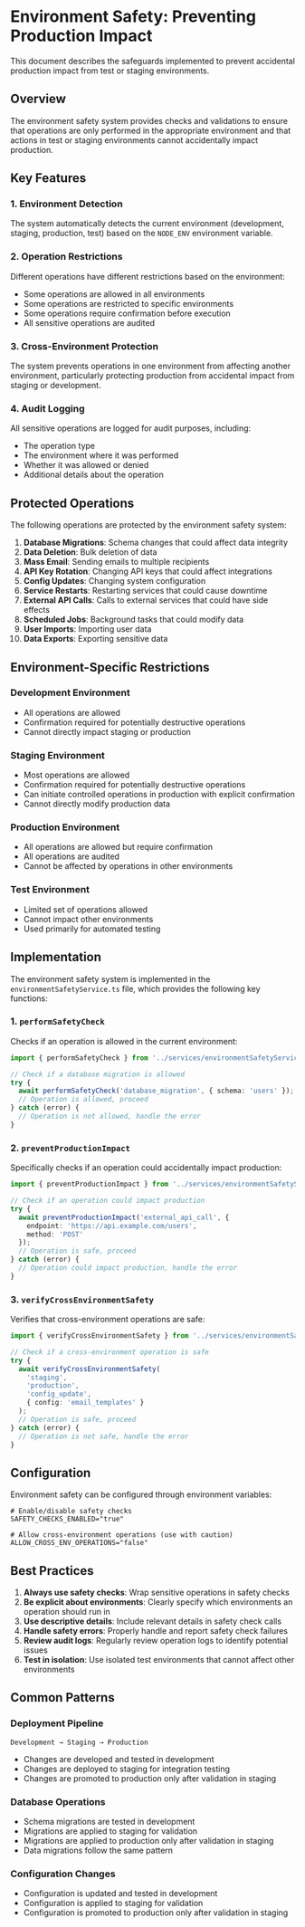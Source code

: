 # Environment Safety: Preventing Production Impact

This document describes the safeguards implemented to prevent accidental production impact from test or staging environments.

## Overview

The environment safety system provides checks and validations to ensure that operations are only performed in the appropriate environment and that actions in test or staging environments cannot accidentally impact production.

## Key Features

### 1. Environment Detection

The system automatically detects the current environment (development, staging, production, test) based on the `NODE_ENV` environment variable.

### 2. Operation Restrictions

Different operations have different restrictions based on the environment:

- Some operations are allowed in all environments
- Some operations are restricted to specific environments
- Some operations require confirmation before execution
- All sensitive operations are audited

### 3. Cross-Environment Protection

The system prevents operations in one environment from affecting another environment, particularly protecting production from accidental impact from staging or development.

### 4. Audit Logging

All sensitive operations are logged for audit purposes, including:
- The operation type
- The environment where it was performed
- Whether it was allowed or denied
- Additional details about the operation

## Protected Operations

The following operations are protected by the environment safety system:

1. **Database Migrations**: Schema changes that could affect data integrity
2. **Data Deletion**: Bulk deletion of data
3. **Mass Email**: Sending emails to multiple recipients
4. **API Key Rotation**: Changing API keys that could affect integrations
5. **Config Updates**: Changing system configuration
6. **Service Restarts**: Restarting services that could cause downtime
7. **External API Calls**: Calls to external services that could have side effects
8. **Scheduled Jobs**: Background tasks that could modify data
9. **User Imports**: Importing user data
10. **Data Exports**: Exporting sensitive data

## Environment-Specific Restrictions

### Development Environment

- All operations are allowed
- Confirmation required for potentially destructive operations
- Cannot directly impact staging or production

### Staging Environment

- Most operations are allowed
- Confirmation required for potentially destructive operations
- Can initiate controlled operations in production with explicit confirmation
- Cannot directly modify production data

### Production Environment

- All operations are allowed but require confirmation
- All operations are audited
- Cannot be affected by operations in other environments

### Test Environment

- Limited set of operations allowed
- Cannot impact other environments
- Used primarily for automated testing

## Implementation

The environment safety system is implemented in the `environmentSafetyService.ts` file, which provides the following key functions:

### 1. `performSafetyCheck`

Checks if an operation is allowed in the current environment:

```typescript
import { performSafetyCheck } from '../services/environmentSafetyService';

// Check if a database migration is allowed
try {
  await performSafetyCheck('database_migration', { schema: 'users' });
  // Operation is allowed, proceed
} catch (error) {
  // Operation is not allowed, handle the error
}
```

### 2. `preventProductionImpact`

Specifically checks if an operation could accidentally impact production:

```typescript
import { preventProductionImpact } from '../services/environmentSafetyService';

// Check if an operation could impact production
try {
  await preventProductionImpact('external_api_call', { 
    endpoint: 'https://api.example.com/users',
    method: 'POST'
  });
  // Operation is safe, proceed
} catch (error) {
  // Operation could impact production, handle the error
}
```

### 3. `verifyCrossEnvironmentSafety`

Verifies that cross-environment operations are safe:

```typescript
import { verifyCrossEnvironmentSafety } from '../services/environmentSafetyService';

// Check if a cross-environment operation is safe
try {
  await verifyCrossEnvironmentSafety(
    'staging',
    'production',
    'config_update',
    { config: 'email_templates' }
  );
  // Operation is safe, proceed
} catch (error) {
  // Operation is not safe, handle the error
}
```

## Configuration

Environment safety can be configured through environment variables:

```
# Enable/disable safety checks
SAFETY_CHECKS_ENABLED="true"

# Allow cross-environment operations (use with caution)
ALLOW_CROSS_ENV_OPERATIONS="false"
```

## Best Practices

1. **Always use safety checks**: Wrap sensitive operations in safety checks
2. **Be explicit about environments**: Clearly specify which environments an operation should run in
3. **Use descriptive details**: Include relevant details in safety check calls
4. **Handle safety errors**: Properly handle and report safety check failures
5. **Review audit logs**: Regularly review operation logs to identify potential issues
6. **Test in isolation**: Use isolated test environments that cannot affect other environments

## Common Patterns

### Deployment Pipeline

```
Development → Staging → Production
```

- Changes are developed and tested in development
- Changes are deployed to staging for integration testing
- Changes are promoted to production only after validation in staging

### Database Operations

- Schema migrations are tested in development
- Migrations are applied to staging for validation
- Migrations are applied to production only after validation in staging
- Data migrations follow the same pattern

### Configuration Changes

- Configuration is updated and tested in development
- Configuration is applied to staging for validation
- Configuration is promoted to production only after validation in staging